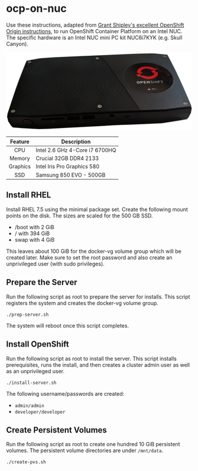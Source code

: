 # ocp-on-nuc
Use these instructions, adapted from [Grant Shipley's excellent
OpenShift Origin instructions](https://github.com/gshipley/installcentos),
to run OpenShift Container Platform on an Intel NUC.  The specific
hardware is an Intel NUC mini PC kit NUC6i7KYK (e.g. Skull Canyon).

![My Little NUC](my-intel-nuc.png)

| Feature | Description |
| :-----: | ----------- |
| CPU | Intel 2.6 GHz 4-Core i7 6700HQ |
| Memory | Crucial 32GB DDR4 2133 |
| Graphics | Intel Iris Pro Graphics 580 |
| SSD | Samsung 850 EVO - 500GB |

## Install RHEL
Install RHEL 7.5 using the minimal package set.  Create the following
mount points on the disk.  The sizes are scaled for the 500 GB SSD.

* /boot with 2 GiB
* / with 394 GiB
* swap with 4 GiB

This leaves about 100 GiB for the docker-vg volume group which will
be created later.  Make sure to set the root password and also
create an unprivileged user (with sudo privileges).

## Prepare the Server
Run the following script as root to prepare the server for installs.
This script registers the system and creates the docker-vg volume
group.

    ./prep-server.sh

The system will reboot once this script completes.

## Install OpenShift
Run the following script as root to install the server.  This script
installs prerequisites, runs the install, and then creates a cluster
admin user as well as an unprivileged user.

    ./install-server.sh

The following username/passwords are created:

* `admin/admin`
* `developer/developer`

## Create Persistent Volumes
Run the following script as root to create one hundred 10 GiB
persistent volumes.  The persistent volume directories are under
`/mnt/data`.

    ./create-pvs.sh

